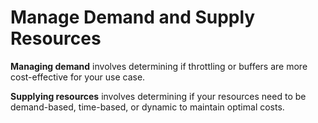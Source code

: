 # Manage Demand and Supply Resources

**Managing demand** involves determining if throttling or buffers are more cost-effective for your use case.

**Supplying resources** involves determining if your resources need to be demand-based, time-based, or dynamic to maintain optimal costs.
